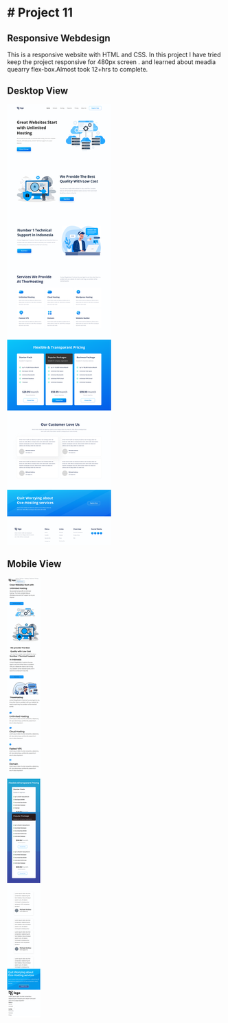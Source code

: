 # # Project 11
## Responsive Webdesign

This is a responsive website with HTML and CSS.
In this project I have tried keep the project responsive for 480px screen . and learned about meadia quearry flex-box.Almost took 12+hrs to complete.
  

## Desktop View

![image](/11.png)

## Mobile View

![image](/127-0-0-1-5500-index-html.png)